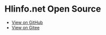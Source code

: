 # Hlinfo.net Open Source

- [View on GitHub](https://hlinfocc.github.io/ "View on GitHub")
- [View on Gitee](https://hlinfo.gitee.io/ "View on Gitee")